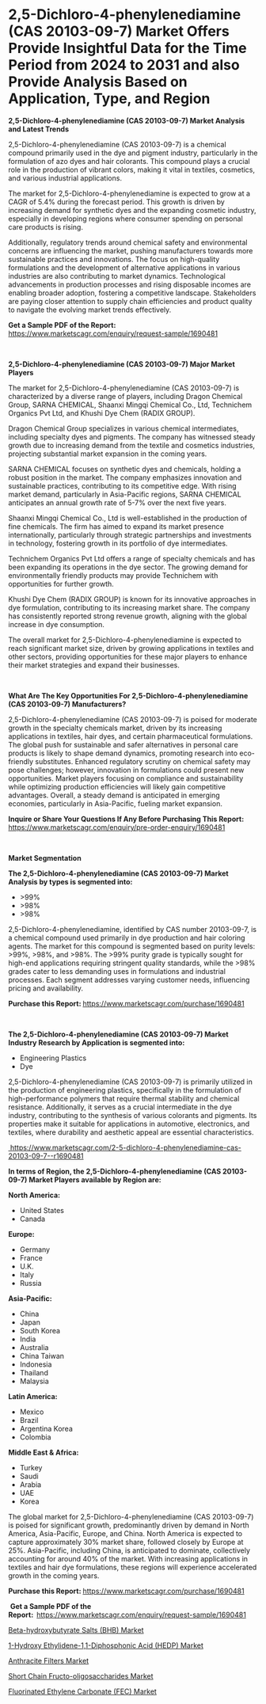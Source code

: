 <p><h1>2,5-Dichloro-4-phenylenediamine (CAS 20103-09-7) Market Offers Provide Insightful Data for the Time Period from 2024 to 2031 and also Provide Analysis Based on Application, Type, and Region</h1></p><p><strong>2,5-Dichloro-4-phenylenediamine (CAS 20103-09-7) Market Analysis and Latest Trends</strong></p>
<p><p>2,5-Dichloro-4-phenylenediamine (CAS 20103-09-7) is a chemical compound primarily used in the dye and pigment industry, particularly in the formulation of azo dyes and hair colorants. This compound plays a crucial role in the production of vibrant colors, making it vital in textiles, cosmetics, and various industrial applications. </p><p>The market for 2,5-Dichloro-4-phenylenediamine is expected to grow at a CAGR of 5.4% during the forecast period. This growth is driven by increasing demand for synthetic dyes and the expanding cosmetic industry, especially in developing regions where consumer spending on personal care products is rising. </p><p>Additionally, regulatory trends around chemical safety and environmental concerns are influencing the market, pushing manufacturers towards more sustainable practices and innovations. The focus on high-quality formulations and the development of alternative applications in various industries are also contributing to market dynamics. Technological advancements in production processes and rising disposable incomes are enabling broader adoption, fostering a competitive landscape. Stakeholders are paying closer attention to supply chain efficiencies and product quality to navigate the evolving market trends effectively.</p></p>
<p><strong>Get a Sample PDF of the Report:&nbsp;</strong> <a href="https://www.marketscagr.com/enquiry/request-sample/1690481?utm_campaign=1573&utm_medium=2&utm_source=Github&utm_content=ia&utm_term=17102024&utm_id=25-dichloro-4-phenylenediamine-cas-20103-09-7">https://www.marketscagr.com/enquiry/request-sample/1690481</a></p>
<p>&nbsp;</p>
<p><strong>2,5-Dichloro-4-phenylenediamine (CAS 20103-09-7) Major Market Players</strong></p>
<p><p>The market for 2,5-Dichloro-4-phenylenediamine (CAS 20103-09-7) is characterized by a diverse range of players, including Dragon Chemical Group, SARNA CHEMICAL, Shaanxi Mingqi Chemical Co., Ltd, Technichem Organics Pvt Ltd, and Khushi Dye Chem (RADIX GROUP). </p><p>Dragon Chemical Group specializes in various chemical intermediates, including specialty dyes and pigments. The company has witnessed steady growth due to increasing demand from the textile and cosmetics industries, projecting substantial market expansion in the coming years.</p><p>SARNA CHEMICAL focuses on synthetic dyes and chemicals, holding a robust position in the market. The company emphasizes innovation and sustainable practices, contributing to its competitive edge. With rising market demand, particularly in Asia-Pacific regions, SARNA CHEMICAL anticipates an annual growth rate of 5-7% over the next five years.</p><p>Shaanxi Mingqi Chemical Co., Ltd is well-established in the production of fine chemicals. The firm has aimed to expand its market presence internationally, particularly through strategic partnerships and investments in technology, fostering growth in its portfolio of dye intermediates.</p><p>Technichem Organics Pvt Ltd offers a range of specialty chemicals and has been expanding its operations in the dye sector. The growing demand for environmentally friendly products may provide Technichem with opportunities for further growth. </p><p>Khushi Dye Chem (RADIX GROUP) is known for its innovative approaches in dye formulation, contributing to its increasing market share. The company has consistently reported strong revenue growth, aligning with the global increase in dye consumption.</p><p>The overall market for 2,5-Dichloro-4-phenylenediamine is expected to reach significant market size, driven by growing applications in textiles and other sectors, providing opportunities for these major players to enhance their market strategies and expand their businesses.</p></p>
<p>&nbsp;</p>
<p><strong>What Are The Key Opportunities For 2,5-Dichloro-4-phenylenediamine (CAS 20103-09-7) Manufacturers?</strong></p>
<p><p>2,5-Dichloro-4-phenylenediamine (CAS 20103-09-7) is poised for moderate growth in the specialty chemicals market, driven by its increasing applications in textiles, hair dyes, and certain pharmaceutical formulations. The global push for sustainable and safer alternatives in personal care products is likely to shape demand dynamics, promoting research into eco-friendly substitutes. Enhanced regulatory scrutiny on chemical safety may pose challenges; however, innovation in formulations could present new opportunities. Market players focusing on compliance and sustainability while optimizing production efficiencies will likely gain competitive advantages. Overall, a steady demand is anticipated in emerging economies, particularly in Asia-Pacific, fueling market expansion.</p></p>
<p><strong>Inquire or Share Your Questions If Any Before Purchasing This Report:</strong> <a href="https://www.marketscagr.com/enquiry/pre-order-enquiry/1690481?utm_campaign=1573&utm_medium=2&utm_source=Github&utm_content=ia&utm_term=17102024&utm_id=25-dichloro-4-phenylenediamine-cas-20103-09-7">https://www.marketscagr.com/enquiry/pre-order-enquiry/1690481</a></p>
<p>&nbsp;</p>
<p><strong>Market Segmentation</strong></p>
<p><strong>The 2,5-Dichloro-4-phenylenediamine (CAS 20103-09-7) Market Analysis by types is segmented into:</strong></p>
<p><ul><li>>99%</li><li>>98%</li><li>>98%</li></ul></p>
<p><p>2,5-Dichloro-4-phenylenediamine, identified by CAS number 20103-09-7, is a chemical compound used primarily in dye production and hair coloring agents. The market for this compound is segmented based on purity levels: >99%, >98%, and >98%. The >99% purity grade is typically sought for high-end applications requiring stringent quality standards, while the >98% grades cater to less demanding uses in formulations and industrial processes. Each segment addresses varying customer needs, influencing pricing and availability.</p></p>
<p><strong>Purchase this Report:&nbsp;</strong><a href="https://www.marketscagr.com/purchase/1690481?utm_campaign=1573&utm_medium=2&utm_source=Github&utm_content=ia&utm_term=17102024&utm_id=25-dichloro-4-phenylenediamine-cas-20103-09-7">https://www.marketscagr.com/purchase/1690481</a></p>
<p>&nbsp;</p>
<p><strong>The 2,5-Dichloro-4-phenylenediamine (CAS 20103-09-7) Market Industry Research by Application is segmented into:</strong></p>
<p><ul><li>Engineering Plastics</li><li>Dye</li></ul></p>
<p><p>2,5-Dichloro-4-phenylenediamine (CAS 20103-09-7) is primarily utilized in the production of engineering plastics, specifically in the formulation of high-performance polymers that require thermal stability and chemical resistance. Additionally, it serves as a crucial intermediate in the dye industry, contributing to the synthesis of various colorants and pigments. Its properties make it suitable for applications in automotive, electronics, and textiles, where durability and aesthetic appeal are essential characteristics.</p></p>
<p><a href="https://www.marketscagr.com/2-5-dichloro-4-phenylenediamine-cas-20103-09-7--r1690481?utm_campaign=1573&utm_medium=2&utm_source=Github&utm_content=ia&utm_term=17102024&utm_id=25-dichloro-4-phenylenediamine-cas-20103-09-7">&nbsp;https://www.marketscagr.com/2-5-dichloro-4-phenylenediamine-cas-20103-09-7--r1690481</a></p>
<p><strong>In terms of Region, the 2,5-Dichloro-4-phenylenediamine (CAS 20103-09-7) Market Players available by Region are:</strong></p>
<p>
    <p> <strong> North America: </strong>
        <ul>
            <li>United States</li>
            <li>Canada</li>
        </ul>
        </p> 
    <p> <strong> Europe: </strong>
        <ul>
            <li>Germany</li>
            <li>France</li>
            <li>U.K.</li>
            <li>Italy</li>
            <li>Russia</li>
        </ul>
        </p> 
    <p> <strong> Asia-Pacific: </strong>
        <ul>
            <li>China</li>
            <li>Japan</li>
            <li>South Korea</li>
            <li>India</li>
            <li>Australia</li>
            <li>China Taiwan</li>
            <li>Indonesia</li>
            <li>Thailand</li>
            <li>Malaysia</li>
        </ul>
        </p> 
    <p> <strong> Latin America: </strong>
        <ul>
            <li>Mexico</li>
            <li>Brazil</li>
            <li>Argentina Korea</li>
            <li>Colombia</li>
        </ul>
        </p> 
    <p> <strong> Middle East & Africa: </strong>
        <ul>
            <li>Turkey</li>
            <li>Saudi</li>
            <li>Arabia</li>
            <li>UAE</li>
            <li>Korea</li>
        </ul>
    </p>
    </p>
<p><p>The global market for 2,5-Dichloro-4-phenylenediamine (CAS 20103-09-7) is poised for significant growth, predominantly driven by demand in North America, Asia-Pacific, Europe, and China. North America is expected to capture approximately 30% market share, followed closely by Europe at 25%. Asia-Pacific, including China, is anticipated to dominate, collectively accounting for around 40% of the market. With increasing applications in textiles and hair dye formulations, these regions will experience accelerated growth in the coming years.</p></p>
<p><strong>Purchase this Report: </strong><a href="https://www.marketscagr.com/purchase/1690481?utm_campaign=1573&utm_medium=2&utm_source=Github&utm_content=ia&utm_term=17102024&utm_id=25-dichloro-4-phenylenediamine-cas-20103-09-7">https://www.marketscagr.com/purchase/1690481</a></p>
<p>&nbsp;<strong>Get a Sample PDF of the Report:&nbsp;&nbsp;</strong><a href="https://www.marketscagr.com/enquiry/request-sample/1690481?utm_campaign=1573&utm_medium=2&utm_source=Github&utm_content=ia&utm_term=17102024&utm_id=25-dichloro-4-phenylenediamine-cas-20103-09-7">https://www.marketscagr.com/enquiry/request-sample/1690481</a></p>
<p><strong></strong></p>
<p><p><a href="https://www.linkedin.com/pulse/global-beta-hydroxybutyrate-salts-bhb-market-share-growth-xpz1f?utm_campaign=1573&utm_medium=2&utm_source=Github&utm_content=ia&utm_term=17102024&utm_id=25-dichloro-4-phenylenediamine-cas-20103-09-7">Beta-hydroxybutyrate Salts (BHB) Market</a></p><p><a href="https://www.linkedin.com/pulse/1-hydroxy-ethylidene-11-diphosphonic-acid-hedp-market-global-mr2if?utm_campaign=1573&utm_medium=2&utm_source=Github&utm_content=ia&utm_term=17102024&utm_id=25-dichloro-4-phenylenediamine-cas-20103-09-7">1-Hydroxy Ethylidene-1,1-Diphosphonic Acid (HEDP) Market</a></p><p><a href="https://issuu.com/reportprime-2/docs/anthracite-filters-market-size-2030_77537f35bf1288?utm_campaign=1573&utm_medium=2&utm_source=Github&utm_content=ia&utm_term=17102024&utm_id=25-dichloro-4-phenylenediamine-cas-20103-09-7">Anthracite Filters Market</a></p><p><a href="https://www.linkedin.com/pulse/global-short-chain-fructo-oligosaccharides-market-pulse-trends-4wunf?utm_campaign=1573&utm_medium=2&utm_source=Github&utm_content=ia&utm_term=17102024&utm_id=25-dichloro-4-phenylenediamine-cas-20103-09-7">Short Chain Fructo-oligosaccharides Market</a></p><p><a href="https://www.linkedin.com/pulse/global-perspectives-fluorinated-ethylene-carbonate-fec-market-2ewvf?utm_campaign=1573&utm_medium=2&utm_source=Github&utm_content=ia&utm_term=17102024&utm_id=25-dichloro-4-phenylenediamine-cas-20103-09-7">Fluorinated Ethylene Carbonate (FEC) Market</a></p></p>
